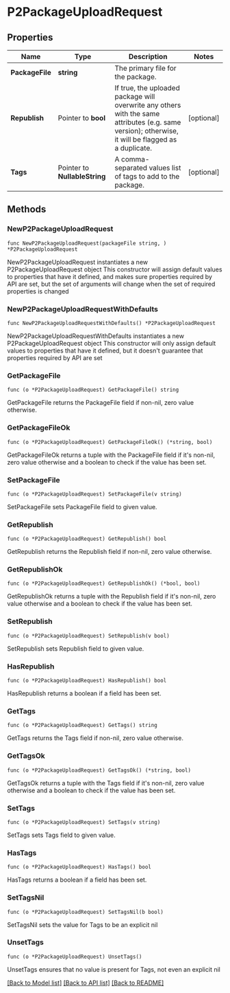 # P2PackageUploadRequest

## Properties

Name | Type | Description | Notes
------------ | ------------- | ------------- | -------------
**PackageFile** | **string** | The primary file for the package. | 
**Republish** | Pointer to **bool** | If true, the uploaded package will overwrite any others with the same attributes (e.g. same version); otherwise, it will be flagged as a duplicate. | [optional] 
**Tags** | Pointer to **NullableString** | A comma-separated values list of tags to add to the package. | [optional] 

## Methods

### NewP2PackageUploadRequest

`func NewP2PackageUploadRequest(packageFile string, ) *P2PackageUploadRequest`

NewP2PackageUploadRequest instantiates a new P2PackageUploadRequest object
This constructor will assign default values to properties that have it defined,
and makes sure properties required by API are set, but the set of arguments
will change when the set of required properties is changed

### NewP2PackageUploadRequestWithDefaults

`func NewP2PackageUploadRequestWithDefaults() *P2PackageUploadRequest`

NewP2PackageUploadRequestWithDefaults instantiates a new P2PackageUploadRequest object
This constructor will only assign default values to properties that have it defined,
but it doesn't guarantee that properties required by API are set

### GetPackageFile

`func (o *P2PackageUploadRequest) GetPackageFile() string`

GetPackageFile returns the PackageFile field if non-nil, zero value otherwise.

### GetPackageFileOk

`func (o *P2PackageUploadRequest) GetPackageFileOk() (*string, bool)`

GetPackageFileOk returns a tuple with the PackageFile field if it's non-nil, zero value otherwise
and a boolean to check if the value has been set.

### SetPackageFile

`func (o *P2PackageUploadRequest) SetPackageFile(v string)`

SetPackageFile sets PackageFile field to given value.


### GetRepublish

`func (o *P2PackageUploadRequest) GetRepublish() bool`

GetRepublish returns the Republish field if non-nil, zero value otherwise.

### GetRepublishOk

`func (o *P2PackageUploadRequest) GetRepublishOk() (*bool, bool)`

GetRepublishOk returns a tuple with the Republish field if it's non-nil, zero value otherwise
and a boolean to check if the value has been set.

### SetRepublish

`func (o *P2PackageUploadRequest) SetRepublish(v bool)`

SetRepublish sets Republish field to given value.

### HasRepublish

`func (o *P2PackageUploadRequest) HasRepublish() bool`

HasRepublish returns a boolean if a field has been set.

### GetTags

`func (o *P2PackageUploadRequest) GetTags() string`

GetTags returns the Tags field if non-nil, zero value otherwise.

### GetTagsOk

`func (o *P2PackageUploadRequest) GetTagsOk() (*string, bool)`

GetTagsOk returns a tuple with the Tags field if it's non-nil, zero value otherwise
and a boolean to check if the value has been set.

### SetTags

`func (o *P2PackageUploadRequest) SetTags(v string)`

SetTags sets Tags field to given value.

### HasTags

`func (o *P2PackageUploadRequest) HasTags() bool`

HasTags returns a boolean if a field has been set.

### SetTagsNil

`func (o *P2PackageUploadRequest) SetTagsNil(b bool)`

 SetTagsNil sets the value for Tags to be an explicit nil

### UnsetTags
`func (o *P2PackageUploadRequest) UnsetTags()`

UnsetTags ensures that no value is present for Tags, not even an explicit nil

[[Back to Model list]](../README.md#documentation-for-models) [[Back to API list]](../README.md#documentation-for-api-endpoints) [[Back to README]](../README.md)


